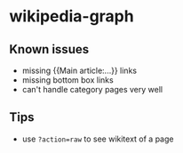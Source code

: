 # wikipedia-graph

## Known issues
- missing {{Main article:...}} links
- missing bottom box links
- can't handle category pages very well

## Tips
- use `?action=raw` to see wikitext of a page